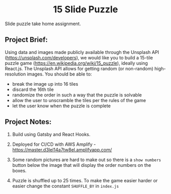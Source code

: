 <h1 align="center">
  15 Slide Puzzle
</h1>

Slide puzzle take home assignment.

## Project Brief:

Using data and images made publicly available through the Unsplash API (https://unsplash.com/developers), we would like you to build a 15-tile puzzle game (https://en.wikipedia.org/wiki/15_puzzle), ideally using React.js. The Unsplash API allows for getting random (or non-random) high-resolution images. You should be able to:

- break the image up into 16 tiles
- discard the 16th tile
- randomize the order in such a way that the puzzle is solvable
- allow the user to unscramble the tiles per the rules of the game
- let the user know when the puzzle is complete

## Project Notes:

1. Build using Gatsby and React Hooks.

2. Deployed for CI/CD with AWS Amplify - https://master.d3lel14a7tw8el.amplifyapp.com/

3. Some random pictures are hard to make out so there is a `show numbers` button below the image that will display the order numbers on the boxes.

4. Puzzle is shuffled up to 25 times. To make the game easier harder or easier change the constant `SHUFFLE_BY` in `index.js`
